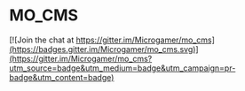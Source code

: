 # MO_CMS

[![Join the chat at https://gitter.im/Microgamer/mo_cms](https://badges.gitter.im/Microgamer/mo_cms.svg)](https://gitter.im/Microgamer/mo_cms?utm_source=badge&utm_medium=badge&utm_campaign=pr-badge&utm_content=badge)
